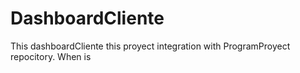 # DashboardCliente
This dashboardCliente this proyect integration with 
ProgramProyect repocitory. When is  
